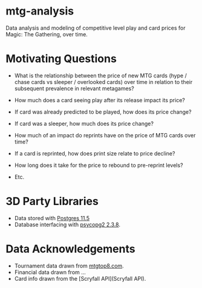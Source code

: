 # mtg-analysis
Data analysis and modeling of competitive level play and card prices for Magic: The Gathering, over time.

# Motivating Questions

* What is the relationship between the price of new MTG cards (hype / chase cards vs sleeper / overlooked cards) over time in relation to their subsequent prevalence in relevant metagames?

* How much does a card seeing play after its release impact its price? 

* If card was already predicted to be played, how does its price change? 

* If card was a sleeper, how much does its price change?

* How much of an impact do reprints have on the price of MTG cards over time? 

* If a card is reprinted, how does print size relate to price decline? 

* How long does it take for the price to rebound to pre-reprint levels?

* Etc.



# 3D Party Libraries
* Data stored with [Postgres 11.5](https://www.postgresql.org/)
* Database interfacing with [psycopg2 2.3.8](https://pypi.org/project/psycopg2/).

# Data Acknowledgements
* Tournament data drawn from [mtgtop8.com](mtgtop8.com).
* Financial data drawn from ...
* Card info drawn from the [Scryfall API](Scryfall API).
